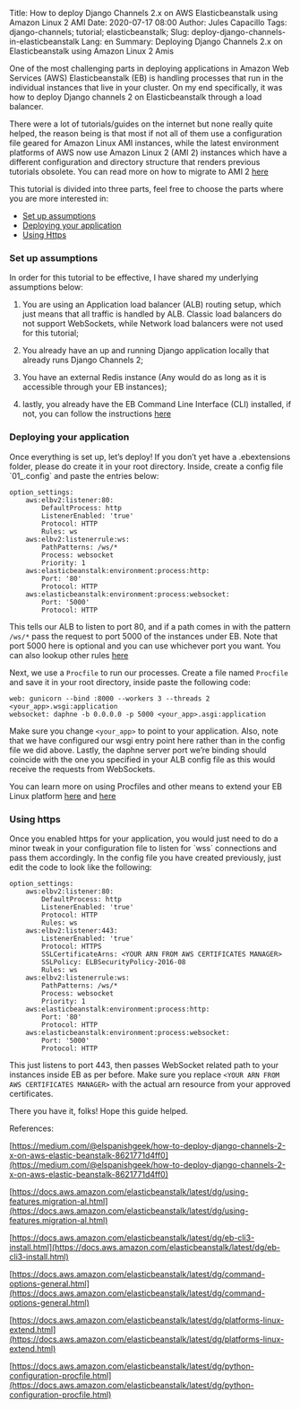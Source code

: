 Title: How to deploy Django Channels 2.x on AWS Elasticbeanstalk using Amazon Linux 2 AMI 
Date: 2020-07-17 08:00
Author: Jules Capacillo
Tags: django-channels; tutorial; elasticbeanstalk;
Slug: deploy-django-channels-in-elasticbeanstalk
Lang: en
Summary: Deploying Django Channels 2.x on Elasticbeanstalk using Amazon Linux 2 Amis

One of the most challenging parts in deploying applications in Amazon Web Services (AWS) Elasticbeanstalk (EB) is handling processes that run in the individual instances that live in your cluster. On my end specifically, it was how to deploy Django channels 2 on Elasticbeanstalk through a load balancer.

There were a lot of tutorials/guides on the internet but none really quite helped, the reason being is that most if not all of them use a configuration file geared for Amazon Linux AMI instances, while the latest environment platforms of AWS now use Amazon Linux 2 (AMI 2) instances which have a different configuration and directory structure that renders previous tutorials obsolete. You can read more on how to migrate to AMI 2 <a href="https://docs.aws.amazon.com/elasticbeanstalk/latest/dg/using-features.migration-al.html" target="_blank">here</a>

This tutorial is divided into three parts, feel free to choose the parts where you are more interested in:

- <a href="#assumptions">Set up assumptions</a>
- <a href="#deployment">Deploying your application</a>
- <a href="#using_https">Using Https</a>


<h3 id="assumptions" class="anchor-link">Set up assumptions</h3>
In order for this tutorial to be effective, I have shared my underlying assumptions below:

1. You are using an Application load balancer (ALB) routing setup, which just means that all traffic is handled by ALB. Classic load balancers do not support WebSockets, while Network load balancers were not used for this tutorial;

2. You already have an up and running Django application locally that already runs Django Channels 2;

3. You have an external Redis instance (Any would do as long as it is accessible through your EB instances);

4. lastly, you already have the EB Command Line Interface (CLI) installed, if not, you can follow the instructions <a href="https://docs.aws.amazon.com/elasticbeanstalk/latest/dg/eb-cli3-install.html" target="_blank">here</a> 


<h3 id="deployment" class="anchor-link">Deploying your application</h3>
Once everything is set up, let’s deploy! If you don’t yet have a .ebextensions folder, please do create it in your root directory. Inside, create a config file `01_<your_custom_name>.config` and paste the entries below:

    option_settings:
        aws:elbv2:listener:80:
            DefaultProcess: http
            ListenerEnabled: 'true'
            Protocol: HTTP
            Rules: ws
        aws:elbv2:listenerrule:ws:
            PathPatterns: /ws/*
            Process: websocket
            Priority: 1
        aws:elasticbeanstalk:environment:process:http:
            Port: '80'
            Protocol: HTTP
        aws:elasticbeanstalk:environment:process:websocket:
            Port: '5000'
            Protocol: HTTP

This tells our ALB to listen to port 80, and if a path comes in with the pattern `/ws/*` pass the request to port 5000 of the instances under EB. Note that port 5000 here is optional and you can use whichever port you want. You can also lookup other rules <a href="https://docs.aws.amazon.com/elasticbeanstalk/latest/dg/command-options-general.html" target="_blank">here</a> 

Next, we use a `Procfile` to run our processes. Create a file named `Procfile` and save it in your root directory, inside paste the following code:

    web: gunicorn --bind :8000 --workers 3 --threads 2 <your_app>.wsgi:application
    websocket: daphne -b 0.0.0.0 -p 5000 <your_app>.asgi:application


Make sure you change `<your_app>` to point to your application. Also, note that we have configured our wsgi entry point here rather than in the config file we did above. Lastly, the daphne server port we’re binding should coincide with the one you specified in your ALB config file as this would receive the requests from WebSockets.

You can learn more on using Procfiles and other means to extend your EB Linux platform <a href="https://docs.aws.amazon.com/elasticbeanstalk/latest/dg/platforms-linux-extend.html" target="_blank">here</a> and <a href="https://docs.aws.amazon.com/elasticbeanstalk/latest/dg/python-configuration-procfile.html" target="_blank">here</a> 


<h3 id="using_https" class="anchor-link">Using https</h3>
Once you enabled https for your application, you would just need to do a minor tweak in your configuration file to listen for `wss` connections and pass them accordingly. In the config file you have created previously, just edit the code to look like the following:

    option_settings:
        aws:elbv2:listener:80:
            DefaultProcess: http
            ListenerEnabled: 'true'
            Protocol: HTTP
            Rules: ws
        aws:elbv2:listener:443:
            ListenerEnabled: 'true'
            Protocol: HTTPS
            SSLCertificateArns: <YOUR ARN FROM AWS CERTIFICATES MANAGER>
            SSLPolicy: ELBSecurityPolicy-2016-08
            Rules: ws
        aws:elbv2:listenerrule:ws:
            PathPatterns: /ws/*
            Process: websocket
            Priority: 1
        aws:elasticbeanstalk:environment:process:http:
            Port: '80'
            Protocol: HTTP
        aws:elasticbeanstalk:environment:process:websocket:
            Port: '5000'
            Protocol: HTTP


This just listens to port 443, then passes WebSocket related path to your instances inside EB as per before.  Make sure you replace `<YOUR ARN FROM AWS CERTIFICATES MANAGER>` with the actual arn resource from your approved certificates. 


There you have it, folks! Hope this guide helped.


References:

[https://medium.com/@elspanishgeek/how-to-deploy-django-channels-2-x-on-aws-elastic-beanstalk-8621771d4ff0](https://medium.com/@elspanishgeek/how-to-deploy-django-channels-2-x-on-aws-elastic-beanstalk-8621771d4ff0)

[https://docs.aws.amazon.com/elasticbeanstalk/latest/dg/using-features.migration-al.html](https://docs.aws.amazon.com/elasticbeanstalk/latest/dg/using-features.migration-al.html)

[https://docs.aws.amazon.com/elasticbeanstalk/latest/dg/eb-cli3-install.html](https://docs.aws.amazon.com/elasticbeanstalk/latest/dg/eb-cli3-install.html)

[https://docs.aws.amazon.com/elasticbeanstalk/latest/dg/command-options-general.html](https://docs.aws.amazon.com/elasticbeanstalk/latest/dg/command-options-general.html)

[https://docs.aws.amazon.com/elasticbeanstalk/latest/dg/platforms-linux-extend.html](https://docs.aws.amazon.com/elasticbeanstalk/latest/dg/platforms-linux-extend.html)

[https://docs.aws.amazon.com/elasticbeanstalk/latest/dg/python-configuration-procfile.html](https://docs.aws.amazon.com/elasticbeanstalk/latest/dg/python-configuration-procfile.html)
